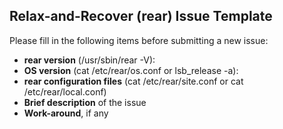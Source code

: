 ## Relax-and-Recover (rear) Issue Template

Please fill in the following items before submitting a new issue:
* **rear version** (/usr/sbin/rear -V):
* **OS version** (cat /etc/rear/os.conf or lsb_release  -a):
* **rear configuration files** (cat /etc/rear/site.conf or cat /etc/rear/local.conf)
* **Brief description** of the issue
* **Work-around**, if any
